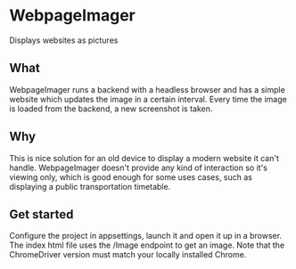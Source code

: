 # WebpageImager
Displays websites as pictures

## What
WebpageImager runs a backend with a headless browser and has a simple website which updates the image in a certain interval. Every time the image is loaded from the backend, a new screenshot is taken.

## Why
This is nice solution for an old device to display a modern website it can't handle. WebpageImager doesn't provide any kind of interaction so it's viewing only, which is good enough for some uses cases, such as displaying a public transportation timetable.

## Get started
Configure the project in appsettings, launch it and open it up in a browser. The index html file uses the /Image endpoint to get an image.
Note that the ChromeDriver version must match your locally installed Chrome.
